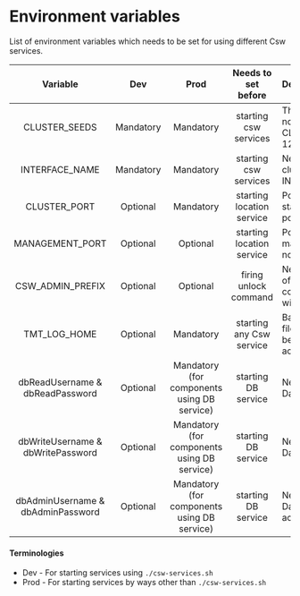 # Environment variables 

List of environment variables which needs to be set for using different Csw services.

| Variable       | Dev       | Prod      | Needs to set before   | Description               |
| :------------: |:--------: | :-------: | :------------------:  | :------------------------ |
| CLUSTER_SEEDS   | Mandatory | Mandatory | starting csw services | The Host and port of the seed nodes of cluster, Ex. CLUSTER_SEEDS=“127.0.0.1:3552, 127.0.0.2:3552”. |
| INTERFACE_NAME  | Mandatory | Mandatory | starting csw services | Network interface in which AKKA cluster is formed, Ex. INTERFACE_NAME=en0. |
| CLUSTER_PORT    | Optional  | Mandatory | starting location service | Port on which location service will start. For dev default is random portPort. |
| MANAGEMENT_PORT | Optional  | Optional  | starting location service |  Port on which Akka provided cluster management service will start (if not provided service won’t start) |
| CSW_ADMIN_PREFIX | Optional  | Optional  | firing unlock command | Needed to give admin the capability of unlocking the locked components. (If not set, command will result in no-op) |
| TMT_LOG_HOME   | Optional  | Mandatory | starting any Csw service | Base path of directory to hold log files from TMT apps. (Log files will be generated only if file appender is activated) |
| dbReadUsername & dbReadPassword | Optional | Mandatory (for components using DB service) | starting DB service | Needed to create connection with Database service with read access. |
| dbWriteUsername & dbWritePassword | Optional | Mandatory (for components using DB service) | starting DB service | Needed to create connection with Database service with write access. |
| dbAdminUsername & dbAdminPassword | Optional | Mandatory (for components using DB service) | starting DB service | Needed to create connection with Database service with admin access. |

#### Terminologies
 
* Dev - For starting services using `./csw-services.sh`
* Prod - For starting services by ways other than `./csw-services.sh`